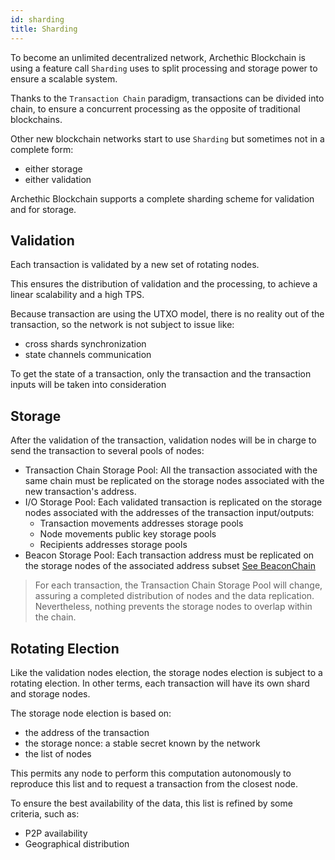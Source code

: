 ```yaml
---
id: sharding
title: Sharding
---
```


To become an unlimited decentralized network, Archethic Blockchain is using a feature call `Sharding` uses to split processing and storage power to ensure a scalable system.

Thanks to the `Transaction Chain` paradigm, transactions can be divided into chain, to ensure a concurrent processing 
as the opposite of traditional blockchains.

Other new blockchain networks start to use `Sharding` but sometimes not in a complete form: 
- either storage
- either validation

Archethic Blockchain supports a complete sharding scheme for validation and for storage.

## Validation

Each transaction is validated by a new set of rotating nodes.

This ensures the distribution of validation and the processing, to achieve a linear scalability and a high TPS.

Because transaction are using the UTXO model, 
there is no reality out of the transaction, so the network is not subject to issue like:

- cross shards synchronization
- state channels communication

To get the state of a transaction, only the transaction and the transaction inputs will be taken into consideration

## Storage

After the validation of the transaction, validation nodes will be in charge to send the transaction to several pools of nodes:
- Transaction Chain Storage Pool: All the transaction associated with the same chain must be replicated on the storage nodes associated with the new transaction's address.
- I/O Storage Pool: Each validated transaction is replicated on the storage nodes associated with the addresses of the transaction input/outputs:
  - Transaction movements addresses storage pools
  - Node movements public key storage pools
  - Recipients addresses storage pools
- Beacon Storage Pool: Each transaction address must be replicated on the storage nodes of the associated address subset [See BeaconChain](/learn/sharding/beacon-chain)

> For each transaction, the Transaction Chain Storage Pool will change, assuring a completed distribution of nodes and the data replication. Nevertheless, nothing prevents the storage nodes to overlap within the chain.

## Rotating Election

Like the validation nodes election, the storage nodes election is subject to a rotating election.
In other terms, each transaction will have its own shard and storage nodes.

The storage node election is based on:
- the address of the transaction
- the storage nonce: a stable secret known by the network
- the list of nodes

This permits any node to perform this computation autonomously to reproduce this list and to request a transaction from the closest node.

To ensure the best availability of the data, this list is refined by some criteria, such as:
- P2P availability
- Geographical distribution


